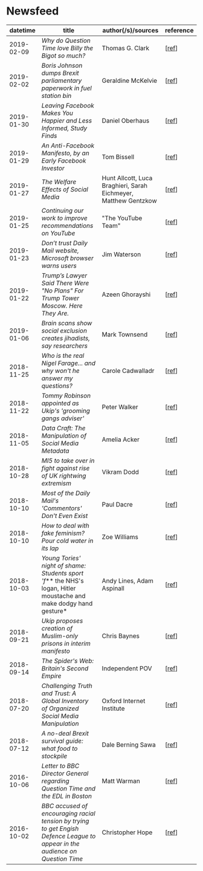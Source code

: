 # Newsfeed

|**datetime**|**title**                                                                                                                    |**author(/s)**/**sources**                                     |**reference**                                                                                                                        |
|------------|-----------------------------------------------------------------------------------------------------------------------------|---------------------------------------------------------------|-------------------------------------------------------------------------------------------------------------------------------------|
|2019-02-09  |*Why do Question Time love Billy the Bigot so much?*                                                                         |Thomas G. Clark                                                |[[ref](https://anotherangryvoice.blogspot.com/2019/02/why-do-question-time-love-billy-bigot.html)]                                   |
|2019-02-02  |*Boris Johnson dumps Brexit parliamentary paperwork in fuel station bin*                                                     |Geraldine McKelvie                                             |[[ref](https://www.mirror.co.uk/news/politics/boris-johnson-dumps-brexit-parliamentary-13944587)]                                    |
|2019-01-30  |*Leaving Facebook Makes You Happier and Less Informed, Study Finds*                                                          |Daniel Oberhaus                                                |[[ref](https://motherboard.vice.com/en_us/article/wjmddq/study-finds-that-leaving-facebook-makes-you-happier-and-less-informed)]     |
|2019-01-29  |*An Anti-Facebook Manifesto, by an Early Facebook Investor*                                                                  |Tom Bissell                                                    |[[ref](https://www.nytimes.com/2019/01/29/books/review/roger-mcnamee-zucked.html)]                                                   |
|2019-01-27  |*The Welfare Effects of Social Media*                                                                                        |Hunt Allcott, Luca Braghieri, Sarah Eichmeyer, Matthew Gentzkow|[[ref](http://web.stanford.edu/~gentzkow/research/facebook.pdf)]                                                                     |
|2019-01-25  |*Continuing our work to improve recommendations on YouTube*                                                                  |"The YouTube Team"                                             |[[ref](https://youtube.googleblog.com/2019/01/continuing-our-work-to-improve.html)]                                                  |
|2019-01-23  |*Don’t trust Daily Mail website, Microsoft browser warns users*                                                              |Jim Waterson                                                   |[[ref](https://www.theguardian.com/media/2019/jan/23/dont-trust-daily-mail-website-microsoft-browser-warns-users)]                   |
|2019-01-22  |*Trump’s Lawyer Said There Were "No Plans" For Trump Tower Moscow. Here They Are.*                                           |Azeen Ghorayshi                                                |[[ref](https://www.buzzfeednews.com/article/azeenghorayshi/here-are-the-trump-moscow-plans)]                                         |
|2019-01-06  |*Brain scans show social exclusion creates jihadists, say researchers*                                                       |Mark Townsend                                                  |[[ref](https://www.theguardian.com/uk-news/2019/jan/06/social-exclusion-radicalisation-brain-scans)]                                 |
|2018-11-25  |*Who is the real Nigel Farage... and why won't he answer my questions?*                                                      |Carole Cadwalladr                                              |[[ref](https://www.theguardian.com/politics/2018/nov/25/why-wont-nigel-farage-answer-my-brexit-questions)]                           |
|2018-11-22  |*Tommy Robinson appointed as Ukip's 'grooming gangs adviser'*                                                                |Peter Walker                                                   |[[ref](https://www.theguardian.com/politics/2018/nov/22/tommy-robinson-ukip-grooming-gangs-adviser)]                                 |
|2018-11-05  |*Data Craft: The Manipulation of Social Media Metadata*                                                                      |Amelia Acker                                                   |[[ref](https://datasociety.net/wp-content/uploads/2018/11/DS_Data_Craft_Manipulation_of_Social_Media_Metadata.pdf)]                  |
|2018-10-28  |*MI5 to take over in fight against rise of UK rightwing extremism*                                                           |Vikram Dodd                                                    |[[ref](https://www.theguardian.com/uk-news/2018/oct/28/mi5-lead-battle-against-uk-rightwing-extremists-police-action)]               |
|2018-10-10  |*Most of the Daily Mail's 'Commentors' Don't Even Exist*                                                                     |Paul Dacre                                                     |[[ref](https://www.farrightwatch.net/2018/09/most-of-daily-mails-commentors-dont.html)]                                              |
|2018-10-10  |*How to deal with fake feminism? Pour cold water in its lap*                                                                 |Zoe Williams                                                   |[[ref](https://www.theguardian.com/commentisfree/2018/oct/10/how-deal-fake-feminism-pour-cold-water-lap-russia)]                     |
|2018-10-03  |*Young Tories' night of shame: Students sport 'f*** the NHS's logan, Hitler moustache and make dodgy hand gesture*           |Andy Lines, Adam Aspinall                                      |[[ref](https://www.theguardian.com/commentisfree/2018/oct/10/how-deal-fake-feminism-pour-cold-water-lap-russia)]                     |
|2018-09-21  |*Ukip proposes creation of Muslim-only prisons in interim manifesto*                                                         |Chris Baynes                                                   |[[ref](https://www.independent.co.uk/news/uk/politics/ukip-party-conference-muslim-prisons-islam-farage-gerard-batten-a8549426.html)]|
|2018-09-14  |*The Spider's Web: Britain's Second Empire*                                                                                  |Independent POV                                                |[[ref](https://www.youtube.com/watch?v=np_ylvc8Zj8)]                                                                                 |
|2018-07-20  |*Challenging Truth and Trust: A Global Inventory of Organized Social Media Manipulation*                                     |Oxford Internet Institute                                      |[[ref](https://comprop.oii.ox.ac.uk/research/cybertroops2018)]                                                                       |
|2018-07-12  |*A no-deal Brexit survival guide: what food to stockpile*                                                                    |Dale Berning Sawa                                              |[[ref](https://www.theguardian.com/politics/shortcuts/2018/jul/12/a-no-deal-brexit-survival-guide-what-food-to-stockpile)]           |
|2016-10-06  |*Letter to BBC Director General regarding Question Time and the EDL in Boston*                                               |Matt Warman                                                    |[[ref](http://www.mattwarman.co.uk/2016/10/06/letter-bbc-director-general-regarding-question-time-edl-boston)]                       |
|2016-10-02  |*BBC accused of encouraging racial tension by trying to get Engish Defence League to appear in the audience on Question Time*|Christopher Hope                                               |[[ref](https://www.telegraph.co.uk/news/2016/10/02/bbc-accused-of-encouraging-racial-tension-by-trying-to-get-engis)]                |
